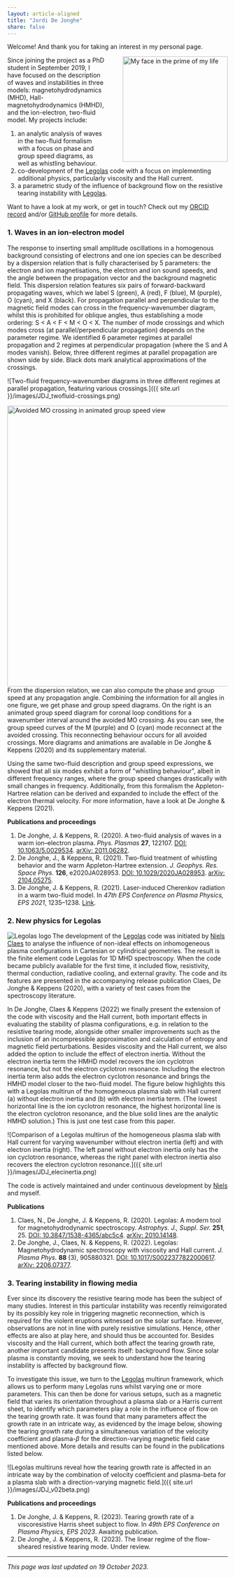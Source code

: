 ```yaml
---
layout: article-aligned
title: "Jordi De Jonghe"
share: false
---
```


<!-- Note to self: don't forget to update the date at the bottom! -->

Welcome! And thank you for taking an interest in my personal page.

<img src="{{ site.url }}/images/bio-photo-JDJ.jpg" alt="My face in the prime of my life" style="float: right; padding-left: 2.5rem; width: 15rem">

Since joining the project as a PhD student in September 2019, I have focused on the description of waves and instabilities in three models: magnetohydrodynamics (MHD), Hall-magnetohydrodynamics (HMHD), and the ion-electron, two-fluid model. My projects include:
1. an analytic analysis of waves in the two-fluid formalism with a focus on phase and group speed diagrams, as well as whistling behaviour.
2. co-development of the [Legolas](https://legolas.science) code with a focus on implementing additional physics, particularly viscosity and the Hall current.
3. a parametric study of the influence of background flow on the resistive tearing instability with [Legolas](https://legolas.science).

Want to have a look at my work, or get in touch? Check out my [ORCID record](https://orcid.org/0000-0003-2443-3903) and/or [GitHub profile](https://github.com/jordidj) for more details.



### 1. Waves in an ion-electron model

The response to inserting small amplitude oscillations in a homogenous background consisting of electrons and one ion species can be described by a dispersion relation that is fully characterised by 5 parameters: the electron and ion magnetisations, the electron and ion sound speeds, and the angle between the propagation vector and the background magnetic field. This dispersion relation features six pairs of forward-backward propagating waves, which we label S (green), A (red), F (blue), M (purple), O (cyan), and X (black). For propagation parallel and perpendicular to the magnetic field modes can cross in the frequency-wavenumber diagram, whilst this is prohibited for oblique angles, thus establishing a mode ordering: S < A < F < M < O < X. The number of mode crossings and which modes cross (at parallel/perpendicular propagation) depends on the parameter regime. We identified 6 parameter regimes at parallel propagation and 2 regimes at perpendicular propagation (where the S and A modes vanish). Below, three different regimes at parallel propagation are shown side by side. Black dots mark analytical approximations of the crossings.

![Two-fluid frequency-wavenumber diagrams in three different regimes at parallel propagation, featuring various crossings.]({{ site.url }}/images/JDJ_twofluid-crossings.png)

<img src="{{ site.url }}/images/JDJ_group-coronal-MO.gif" width="300" alt="Avoided MO crossing in animated group speed view" style="float: right; padding-left: 2.5rem; width: 40rem">

From the dispersion relation, we can also compute the phase and group speed at any propagation angle. Combining the information for all angles in one figure, we get phase and group speed diagrams. On the right is an animated group speed diagram for coronal loop conditions for a wavenumber interval around the avoided MO crossing. As you can see, the group speed curves of the M (purple) and O (cyan) mode reconnect at the avoided crossing. This reconnecting behaviour occurs for all avoided crossings. More diagrams and animations are available in De Jonghe & Keppens (2020) and its supplementary material.

Using the same two-fluid description and group speed expressions, we showed that all six modes exhibit a form of "whistling behaviour", albeit in different frequency ranges, where the group speed changes drastically with small changes in frequency. Additionally, from this formalism the Appleton-Hartree relation can be derived and expanded to include the effect of the electron thermal velocity. For more information, have a look at De Jonghe & Keppens (2021).



**Publications and proceedings**
1. De Jonghe, J. & Keppens, R. (2020). A two-fluid analysis of waves in a warm ion–electron plasma. *Phys. Plasmas* **27**, 122107. [DOI: 10.1063/5.0029534](https://doi.org/10.1063/5.0029534). [arXiv: 2011.06282](https://arxiv.org/abs/2011.06282).
2. De Jonghe, J., & Keppens, R. (2021). Two-fluid treatment of whistling behavior and the warm Appleton-Hartree extension. *J. Geophys. Res. Space Phys.* **126**, e2020JA028953. [DOI: 10.1029/2020JA028953](https://doi.org/10.1029/2020JA028953). [arXiv: 2104.05275](https://arxiv.org/abs/2104.05275).
3. De Jonghe, J. & Keppens, R. (2021). Laser-induced Cherenkov radiation in a warm two-fluid model. In *47th EPS Conference on Plasma Physics, EPS 2021*, 1235–1238. [Link](http://ocs.ciemat.es/EPS2021PAP/pdf/P5.4009.pdf).



### 2. New physics for Legolas

<img src="{{ site.url }}/images/legolas_logo_400x250.png" alt="Legolas logo" align="left">

The development of the [Legolas](https://legolas.science) code was initiated by [Niels Claes](../nielsclaes) to analyse the influence of non-ideal effects on inhomogeneous plasma configurations in Cartesian or cylindrical geometries. The result is the finite element code Legolas for 1D MHD spectroscopy. When the code became publicly available for the first time, it included flow, resistivity, thermal conduction, radiative cooling, and external gravity. The code and its features are presented in the accompanying release publication Claes, De Jonghe & Keppens (2020), with a variety of test cases from the spectroscopy literature.

In De Jonghe, Claes & Keppens (2022) we finally present the extension of the code with viscosity and the Hall current, both important effects in evaluating the stability of plasma configurations, e.g. in relation to the resistive tearing mode, alongside other smaller improvements such as the inclusion of an incompressible approximation and calculation of entropy and magnetic field perturbations. Besides viscosity and the Hall current, we also added the option to include the effect of electron inertia. Without the electron inertia term the HMHD model recovers the ion cyclotron resonance, but not the electron cyclotron resonance. Including the electron inertia term also adds the electron cyclotron resonance and brings the HMHD model closer to the two-fluid model. The figure below highlights this with a Legolas multirun of the homogeneous plasma slab with Hall current (a) without electron inertia and (b) with electron inertia term. (The lowest horizontal line is the ion cyclotron resonance, the highest horizontal line is the electron cyclotron resonance, and the blue solid lines are the analytic HMHD solution.) This is just one test case from this paper.

![Comparison of a Legolas multirun of the homogeneous plasma slab with Hall current for varying wavenumber without electron inertia (left) and with electron inertia (right). The left panel without electron inertia only has the ion cyclotron resonance, whereas the right panel with electron inertia also recovers the electron cyclotron resonance.]({{ site.url }}/images/JDJ_elecinertia.png)

The code is actively maintained and under continuous development by [Niels](../nielsclaes) and myself.

**Publications**
1. Claes, N., De Jonghe, J. & Keppens, R. (2020). Legolas: A modern tool for magnetohydrodynamic spectroscopy. *Astrophys. J., Suppl. Ser.* **251**, 25. [DOI: 10.3847/1538-4365/abc5c4](https://doi.org/10.3847/1538-4365/abc5c4). [arXiv: 2010.14148](https://arxiv.org/abs/2010.14148).
2. De Jonghe, J., Claes, N. & Keppens, R. (2022). Legolas: Magnetohydrodynamic spectroscopy with viscosity and Hall current. *J. Plasma Phys.* **88** (3), 905880321. [DOI: 10.1017/S0022377822000617](https://doi.org/10.1017/S0022377822000617). [arXiv: 2206.07377](https://arxiv.org/abs/2206.07377).



### 3. Tearing instability in flowing media

Ever since its discovery the resistive tearing mode has been the subject of many studies. Interest in this particular instability was recently reinvigorated by its possibly key role in triggering magnetic reconnection, which is required for the violent eruptions witnessed on the solar surface. However, observations are not in line with purely resistive simulations. Hence, other effects are also at play here, and should thus be accounted for. Besides viscosity and the Hall current, which both affect the tearing growth rate, another important candidate presents itself: background flow. Since solar plasma is constantly moving, we seek to understand how the tearing instability is affected by background flow.

To investigate this issue, we turn to the [Legolas](https://legolas.science) multirun framework, which allows us to perform many Legolas runs whilst varying one or more parameters. This can then be done for various setups, such as a magnetic field that varies its orientation throughout a plasma slab or a Harris current sheet, to identify which parameters play a role in the influence of flow on the tearing growth rate. It was found that many parameters affect the growth rate in an intricate way, as evidenced by the image below, showing the tearing growth rate during a simultaneous variation of the velocity coefficient and plasma-$\beta$ for the direction-varying magnetic field case mentioned above. More details and results can be found in the publications listed below.

![Legolas multiruns reveal how the tearing growth rate is affected in an intricate way by the combination of velocity coefficient and plasma-beta for a plasma slab with a direction-varying magnetic field.]({{ site.url }}/images/JDJ_v02beta.png)

**Publications and proceedings**
1. De Jonghe, J. & Keppens, R. (2023). Tearing growth rate of a viscoresistive Harris sheet subject to flow. In *49th EPS Conference on Plasma Physics, EPS 2023*. Awaiting publication.
2. De Jonghe, J. & Keppens, R. (2023). The linear regime of the flow-sheared resistive tearing mode. Under review.

---
*This page was last updated on 19 October 2023.*
